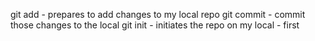 git add - prepares to add changes to my local repo
git commit - commit those changes to the local
git init - initiates the repo on my local - first